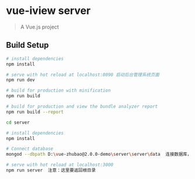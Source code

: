 # vue-iview server

> A Vue.js project

## Build Setup

``` bash
# install dependencies
npm install

# serve with hot reload at localhost:8090 启动后台管理系统页面
npm run dev

# build for production with minification
npm run build

# build for production and view the bundle analyzer report
npm run build --report
```

``` bash
cd server  

# install dependencies
npm install

# Connect database
mongod --dbpath D:\vue-zhubao@2.0.0-demo\server\server\data  连接数据库，这里换成你的路径

# serve with hot reload at localhost:3000
npm run server  注意：这里要返回根目录

```
